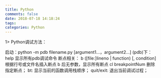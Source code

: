 ```yaml
---
title: Python
comments: false
date: 2018-07-18 14:18:24
tags:
categories: Python
---
```


1> Python调试方法：

   启动：python -m pdb filename.py [argument1...，argument2...]
   (pdb)下：
     help 显示所有pdb调试命令
     断点相关：
	   b  ([file:]lineno | function) [, condition]
              根据行号或文件名插入断点
	   b  后无参数，显示所有断点
	   cl breakpointNum  删除指定断点；
     bt:
           显示当前的函数调用栈顺序；
     quit/exit:
           退出当前调试过程；

